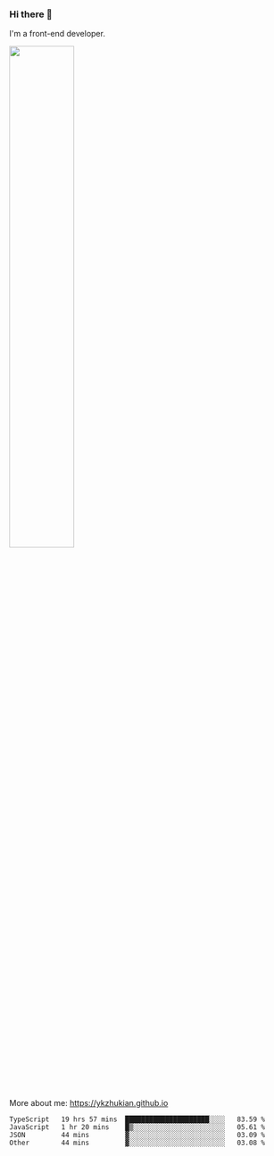 ### Hi there 👋

I'm a front-end developer.

[<img width="48%" src="https://github-readme-stats.vercel.app/api?username=ykzhukian&show_icons=true&theme=dracula">](https://github.com/anuraghazra/github-readme-stats)

More about me: 
https://ykzhukian.github.io

<!--START_SECTION:waka-->

```text
TypeScript   19 hrs 57 mins  █████████████████████░░░░   83.59 %
JavaScript   1 hr 20 mins    █▒░░░░░░░░░░░░░░░░░░░░░░░   05.61 %
JSON         44 mins         ▓░░░░░░░░░░░░░░░░░░░░░░░░   03.09 %
Other        44 mins         ▓░░░░░░░░░░░░░░░░░░░░░░░░   03.08 %
```

<!--END_SECTION:waka-->

